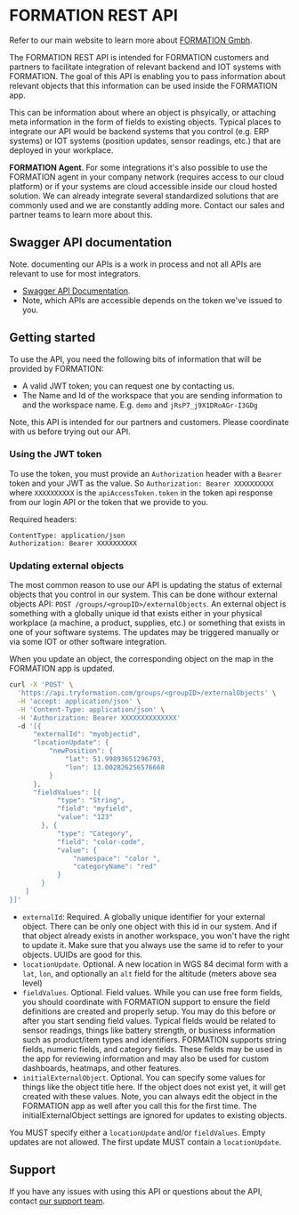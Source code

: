 # FORMATION REST API

Refer to our main website to learn more about [FORMATION Gmbh](https://tryformation.com).

The FORMATION REST API is intended for FORMATION customers and partners to facilitate integration of relevant backend and IOT systems with FORMATION. The goal of this API is enabling you to pass information about relevant objects that this information can be used inside the FORMATION app. 

This can be information about where an object is phsyically, or attaching meta information in the form of fields to existing objects. Typical places to integrate our API would be backend systems that you control (e.g. ERP systems) or IOT systems (position updates, sensor readings, etc.) that are deployed in your workplace. 

**FORMATION Agent**. For some integrations it's also possible to use the FORMATION agent in your company network (requires access to our cloud platform) or if your systems are cloud accessible inside our cloud hosted solution. We can already integrate several standardized solutions that are commonly used and we are constantly adding more. Contact our sales and partner teams to learn more about this.

## Swagger API documentation

Note. documenting our APIs is a work in process and not all APIs are relevant to use for most integrators.

- [Swagger API Documentation](https://api.tryformation.com/webjars/swagger-ui/index.html).
- Note, which APIs are accessible depends on the token we've issued to you.

## Getting started

To use the API, you need the following bits of information that will be provided by FORMATION:

- A valid JWT token; you can request one by contacting us.
- The Name and Id of the workspace that you are sending information to and the workspace name. E.g. `demo` and `jRsP7_j9X1DRoAGr-I3GDg` 

Note, this API is intended for our partners and customers. Please coordinate with us before trying out our API.

### Using the JWT token

To use the token, you must provide an `Authorization` header with a `Bearer` token and your JWT as the value. So `Authorization: Bearer XXXXXXXXXX` where `XXXXXXXXXX` is the `apiAccessToken.token` in the token api response from our login API or the token that we provide to you.

Required headers:

```
ContentType: application/json
Authorization: Bearer XXXXXXXXXX
```

### Updating external objects

The most common reason to use our API is updating the status of external objects that you control in our system. This can be done withour external objects API: `POST /groups/<groupID>/externalObjects`. An external object is something with a globally unique id that exists either in your physical workplace (a machine, a product, supplies, etc.) or something that exists in one of your software systems. The updates may be triggered manually or via some IOT or other software integration.

When you update an object, the corresponding object on the map in the FORMATION app is updated.

```bash
curl -X 'POST' \
  'https://api.tryformation.com/groups/<groupID>/externalObjects' \
  -H 'accept: application/json' \
  -H 'Content-Type: application/json' \
  -H 'Authorization: Bearer XXXXXXXXXXXXXX'
  -d '[{
	  "externalId": "myobjectid",
	  "locationUpdate": {
		  "newPosition": {
			  "lat": 51.99893651296793,
			  "lon": 13.002826256576668
		  }
	  },
	  "fieldValues": [{
		 	"type": "String",
			"field": "myfield",
			"value": "123"
		}, {
			"type": "Category",
			"field": "color-code",
			"value": {
				"namespace": "color ",
				"categoryName": "red"
			}
		}
	]
}]'
```

- `externalId`: Required. A globally unique identifier for your external object. There can be only one object with this id in our system. And if that object already exists in another workspace, you won't have the right to update it. Make sure that you always use the same id to refer to your objects. UUIDs are good for this.
- `locationUpdate`. Optional. A new location in WGS 84 decimal form with a `lat`, `lon`, and optionally an `alt` field for the altitude (meters above sea level) 
- `fieldValues`. Optional. Field values. While you can use free form fields, you should coordinate with FORMATION support to ensure the field definitions are created and properly setup. You may do this before or after you start sending field values. Typical fields would be related to sensor readings, things like battery strength, or business information such as product/item types and identifiers. FORMATION supports string fields, numeric fields, and category fields. These fields may be used in the app for reviewing information and may also be used for custom dashboards, heatmaps, and other features.
- `initialExternalObject`. Optional. You can specify some values for things like the object title here. If the object does not exist yet, it will get created with these values. Note, you can always edit the object in the FORMATION app as well after you call this for the first time. The initialExternalObject settings are ignored for updates to existing objects.

You MUST specify either a `locationUpdate` and/or `fieldValues`. Empty updates are not allowed. The first update MUST contain a `locationUpdate`.

## Support

If you have any issues with using this API or questions about the API, contact [our support team](mailto:support@tryformation.com).


